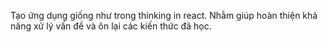 Tạo ứng dụng giống như trong thinking in react.
Nhằm giúp hoàn thiện khả năng xử lý vấn đề và ôn lại các kiến thức đã học.